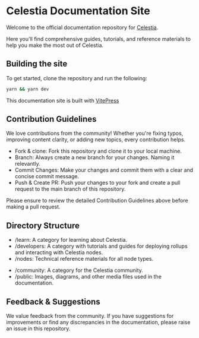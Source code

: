 # Celestia Documentation Site

Welcome to the official documentation repository for [Celestia](https://celestia.org/).

Here you'll find comprehensive guides, tutorials, and reference materials
to help you make the most out of Celestia.

## Building the site

To get started, clone the repository and run the following:

```bash
yarn && yarn dev
```

This documentation site is built with [VitePress](https://vitepress.dev)

## Contribution Guidelines

We love contributions from the community! Whether you're fixing typos,
improving content clarity, or adding new topics, every contribution helps.

- Fork & clone: Fork this repository and clone it to your local machine.
- Branch: Always create a new branch for your changes. Naming it relevantly.
- Commit Changes: Make your changes and commit them with a clear and concise
  commit message.
- Push & Create PR: Push your changes to your fork and create a pull request
  to the main branch of this repository.

Please ensure to review the detailed Contribution Guidelines above before
making a pull request.

## Directory Structure

- /learn: A category for learning about Celestia.
- /developers: A category with tutorials and guides for deploying
  rollups and interacting with Celestia nodes.
- /nodes: Technical reference materials for all node types.
<!-- * /guides [WIP]: In-depth articles that cover specific topics in detail. -->
- /community: A category for the Celestia community.
- /public: Images, diagrams, and other media files used in the documentation.

## Feedback & Suggestions

We value feedback from the community. If you have suggestions for improvements
or find any discrepancies in the documentation, please raise an issue in this
repository.
